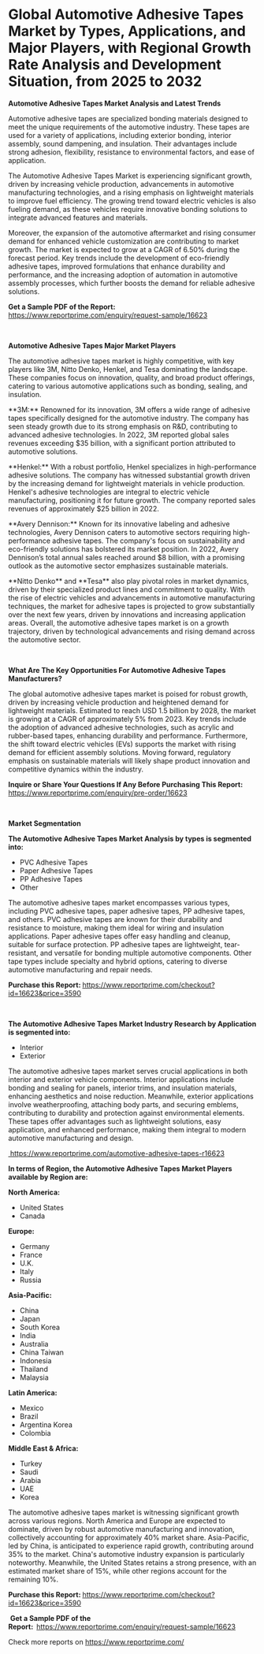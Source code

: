 <p><h1>Global Automotive Adhesive Tapes Market by Types, Applications, and Major Players, with Regional Growth Rate Analysis and Development Situation, from 2025 to 2032</h1></p><p><strong>Automotive Adhesive Tapes Market Analysis and Latest Trends</strong></p>
<p><p>Automotive adhesive tapes are specialized bonding materials designed to meet the unique requirements of the automotive industry. These tapes are used for a variety of applications, including exterior bonding, interior assembly, sound dampening, and insulation. Their advantages include strong adhesion, flexibility, resistance to environmental factors, and ease of application. </p><p>The Automotive Adhesive Tapes Market is experiencing significant growth, driven by increasing vehicle production, advancements in automotive manufacturing technologies, and a rising emphasis on lightweight materials to improve fuel efficiency. The growing trend toward electric vehicles is also fueling demand, as these vehicles require innovative bonding solutions to integrate advanced features and materials.</p><p>Moreover, the expansion of the automotive aftermarket and rising consumer demand for enhanced vehicle customization are contributing to market growth. The market is expected to grow at a CAGR of 6.50% during the forecast period. Key trends include the development of eco-friendly adhesive tapes, improved formulations that enhance durability and performance, and the increasing adoption of automation in automotive assembly processes, which further boosts the demand for reliable adhesive solutions.</p></p>
<p><strong>Get a Sample PDF of the Report:&nbsp;</strong> <a href="https://www.reportprime.com/enquiry/request-sample/16623?utm_campaign=3384&utm_medium=2&utm_source=Github&utm_content=ia&utm_term=18032025&utm_id=automotive-adhesive-tapes">https://www.reportprime.com/enquiry/request-sample/16623</a></p>
<p>&nbsp;</p>
<p><strong>Automotive Adhesive Tapes Major Market Players</strong></p>
<p><p>The automotive adhesive tapes market is highly competitive, with key players like 3M, Nitto Denko, Henkel, and Tesa dominating the landscape. These companies focus on innovation, quality, and broad product offerings, catering to various automotive applications such as bonding, sealing, and insulation.</p><p>**3M:** Renowned for its innovation, 3M offers a wide range of adhesive tapes specifically designed for the automotive industry. The company has seen steady growth due to its strong emphasis on R&D, contributing to advanced adhesive technologies. In 2022, 3M reported global sales revenues exceeding $35 billion, with a significant portion attributed to automotive solutions.</p><p>**Henkel:** With a robust portfolio, Henkel specializes in high-performance adhesive solutions. The company has witnessed substantial growth driven by the increasing demand for lightweight materials in vehicle production. Henkel's adhesive technologies are integral to electric vehicle manufacturing, positioning it for future growth. The company reported sales revenues of approximately $25 billion in 2022.</p><p>**Avery Dennison:** Known for its innovative labeling and adhesive technologies, Avery Dennison caters to automotive sectors requiring high-performance adhesive tapes. The company's focus on sustainability and eco-friendly solutions has bolstered its market position. In 2022, Avery Dennison’s total annual sales reached around $8 billion, with a promising outlook as the automotive sector emphasizes sustainable materials.</p><p>**Nitto Denko** and **Tesa** also play pivotal roles in market dynamics, driven by their specialized product lines and commitment to quality. With the rise of electric vehicles and advancements in automotive manufacturing techniques, the market for adhesive tapes is projected to grow substantially over the next few years, driven by innovations and increasing application areas. Overall, the automotive adhesive tapes market is on a growth trajectory, driven by technological advancements and rising demand across the automotive sector.</p></p>
<p>&nbsp;</p>
<p><strong>What Are The Key Opportunities For Automotive Adhesive Tapes Manufacturers?</strong></p>
<p><p>The global automotive adhesive tapes market is poised for robust growth, driven by increasing vehicle production and heightened demand for lightweight materials. Estimated to reach USD 1.5 billion by 2028, the market is growing at a CAGR of approximately 5% from 2023. Key trends include the adoption of advanced adhesive technologies, such as acrylic and rubber-based tapes, enhancing durability and performance. Furthermore, the shift toward electric vehicles (EVs) supports the market with rising demand for efficient assembly solutions. Moving forward, regulatory emphasis on sustainable materials will likely shape product innovation and competitive dynamics within the industry.</p></p>
<p><strong>Inquire or Share Your Questions If Any Before Purchasing This Report:</strong> <a href="https://www.reportprime.com/enquiry/pre-order/16623?utm_campaign=3384&utm_medium=2&utm_source=Github&utm_content=ia&utm_term=18032025&utm_id=automotive-adhesive-tapes">https://www.reportprime.com/enquiry/pre-order/16623</a></p>
<p>&nbsp;</p>
<p><strong>Market Segmentation</strong></p>
<p><strong>The Automotive Adhesive Tapes Market Analysis by types is segmented into:</strong></p>
<p><ul><li>PVC Adhesive Tapes</li><li>Paper Adhesive Tapes</li><li>PP Adhesive Tapes</li><li>Other</li></ul></p>
<p><p>The automotive adhesive tapes market encompasses various types, including PVC adhesive tapes, paper adhesive tapes, PP adhesive tapes, and others. PVC adhesive tapes are known for their durability and resistance to moisture, making them ideal for wiring and insulation applications. Paper adhesive tapes offer easy handling and cleanup, suitable for surface protection. PP adhesive tapes are lightweight, tear-resistant, and versatile for bonding multiple automotive components. Other tape types include specialty and hybrid options, catering to diverse automotive manufacturing and repair needs.</p></p>
<p><strong>Purchase this Report:&nbsp;</strong><a href="https://www.reportprime.com/checkout?id=16623&price=3590&utm_campaign=3384&utm_medium=2&utm_source=Github&utm_content=ia&utm_term=18032025&utm_id=automotive-adhesive-tapes">https://www.reportprime.com/checkout?id=16623&price=3590</a></p>
<p>&nbsp;</p>
<p><strong>The Automotive Adhesive Tapes Market Industry Research by Application is segmented into:</strong></p>
<p><ul><li>Interior</li><li>Exterior</li></ul></p>
<p><p>The automotive adhesive tapes market serves crucial applications in both interior and exterior vehicle components. Interior applications include bonding and sealing for panels, interior trims, and insulation materials, enhancing aesthetics and noise reduction. Meanwhile, exterior applications involve weatherproofing, attaching body parts, and securing emblems, contributing to durability and protection against environmental elements. These tapes offer advantages such as lightweight solutions, easy application, and enhanced performance, making them integral to modern automotive manufacturing and design.</p></p>
<p><a href="https://www.reportprime.com/automotive-adhesive-tapes-r16623?utm_campaign=3384&utm_medium=2&utm_source=Github&utm_content=ia&utm_term=18032025&utm_id=automotive-adhesive-tapes">&nbsp;https://www.reportprime.com/automotive-adhesive-tapes-r16623</a></p>
<p><strong>In terms of Region, the Automotive Adhesive Tapes Market Players available by Region are:</strong></p>
<p>
    <p> <strong> North America: </strong>
        <ul>
            <li>United States</li>
            <li>Canada</li>
        </ul>
        </p> 
    <p> <strong> Europe: </strong>
        <ul>
            <li>Germany</li>
            <li>France</li>
            <li>U.K.</li>
            <li>Italy</li>
            <li>Russia</li>
        </ul>
        </p> 
    <p> <strong> Asia-Pacific: </strong>
        <ul>
            <li>China</li>
            <li>Japan</li>
            <li>South Korea</li>
            <li>India</li>
            <li>Australia</li>
            <li>China Taiwan</li>
            <li>Indonesia</li>
            <li>Thailand</li>
            <li>Malaysia</li>
        </ul>
        </p> 
    <p> <strong> Latin America: </strong>
        <ul>
            <li>Mexico</li>
            <li>Brazil</li>
            <li>Argentina Korea</li>
            <li>Colombia</li>
        </ul>
        </p> 
    <p> <strong> Middle East & Africa: </strong>
        <ul>
            <li>Turkey</li>
            <li>Saudi</li>
            <li>Arabia</li>
            <li>UAE</li>
            <li>Korea</li>
        </ul>
    </p>
    </p>
<p><p>The automotive adhesive tapes market is witnessing significant growth across various regions. North America and Europe are expected to dominate, driven by robust automotive manufacturing and innovation, collectively accounting for approximately 40% market share. Asia-Pacific, led by China, is anticipated to experience rapid growth, contributing around 35% to the market. China's automotive industry expansion is particularly noteworthy. Meanwhile, the United States retains a strong presence, with an estimated market share of 15%, while other regions account for the remaining 10%.</p></p>
<p><strong>Purchase this Report: </strong><a href="https://www.reportprime.com/checkout?id=16623&price=3590&utm_campaign=3384&utm_medium=2&utm_source=Github&utm_content=ia&utm_term=18032025&utm_id=automotive-adhesive-tapes">https://www.reportprime.com/checkout?id=16623&price=3590</a></p>
<p>&nbsp;<strong>Get a Sample PDF of the Report:&nbsp;&nbsp;</strong><a href="https://www.reportprime.com/enquiry/request-sample/16623?utm_campaign=3384&utm_medium=2&utm_source=Github&utm_content=ia&utm_term=18032025&utm_id=automotive-adhesive-tapes">https://www.reportprime.com/enquiry/request-sample/16623</a></p>
<p><strong></strong></p>
<p>Check more reports on <a href="https://www.reportprime.com/?utm_campaign=3384&utm_medium=2&utm_source=Github&utm_content=ia&utm_term=18032025&utm_id=automotive-adhesive-tapes">https://www.reportprime.com/</a></p>